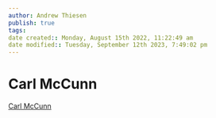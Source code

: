 ```yaml
---
author: Andrew Thiesen
publish: true 
tags:
date created:: Monday, August 15th 2022, 11:22:49 am
date modified:: Tuesday, September 12th 2023, 7:49:02 pm
---
```

# Carl McCunn

[Carl McCunn](https://en.m.wikipedia.org/wiki/Carl_McCunn)
